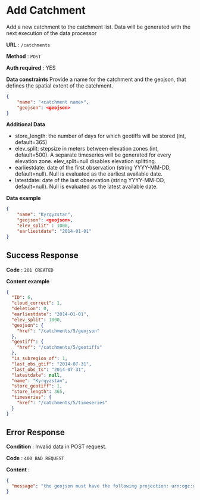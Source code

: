 ﻿
# Add Catchment

Add a new catchment to the catchment list. Data will be generated with the next execution of the data processor

**URL** : `/catchments`

**Method** : `POST`

**Auth required** : YES

**Data constraints**
Provide a name for the catchment and the geojson, that defines the spatial extent of the catchment.

```json
{
    "name": "<catchment name>",
    "geojson": <geojson>
}
```

**Additional Data**
* store_length: the number of days for which geotiffs will be stored (int, default=365)
* elev_split: stepsize in meters between elevation zones (int, default=500). A separate timeseries will be generated for every elevation zone. elev_split=null disables elevation splitting.
* earliestdate: date of the first observation (string YYYY-MM-DD, default=null). Null is evaluated as the earliest available date.
* latestdate: date of the last observation (string YYYY-MM-DD, default=null). Null is evaluated as the latest available date.

**Data example**

```json
{
    "name": "Kyrgyzstan",
    "geojson": <geojson>,
    "elev_split" : 1000,
    "earliestdate": "2014-01-01"
}
```

## Success Response

**Code** : `201 CREATED`

**Content example**

```json
{
  "ID": 6, 
  "cloud_correct": 1, 
  "deletion": 0, 
  "earliestdate": "2014-01-01", 
  "elev_split": 1000, 
  "geojson": {
    "href": "/catchments/5/geojson"
  }, 
  "geotiff": {
    "href": "/catchments/5/geotiffs"
  }, 
  "is_subregion_of": 1, 
  "last_obs_gtif": "2014-07-31", 
  "last_obs_ts": "2014-07-31", 
  "latestdate": null, 
  "name": "Kyrgyzstan", 
  "store_geotiff": 1, 
  "store_length": 365, 
  "timeseries": {
    "href": "/catchments/5/timeseries"
  }
}
```

## Error Response

**Condition** : Invalid data in POST request. 

**Code** : `400 BAD REQUEST`

**Content** :

```json
{
  "message": "the geojson must have the following projection: urn:ogc:def:crs:OGC:1.3:CRS84"
}
```
